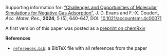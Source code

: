 Supporting information for: [“Challenges and Opportunities of Molecular Simulations for Negative Gas Adsorption”](https://doi.org/10.1021/accountsmr.4c00071), J. D. Evans and F.-X. Coudert, _Acc. Mater. Res._, **2024**, 5 (5), 640–647, DOI: [10.1021/accountsmr.4c00071](https://doi.org/10.1021/accountsmr.4c00071)


A first version of this paper was posted as a [preprint on chemRxiv](https://doi.org/10.26434/chemrxiv-2024-hvxml)

**References**

- [`references.bib`](references.bib): a BibTeX file with all references from the paper
